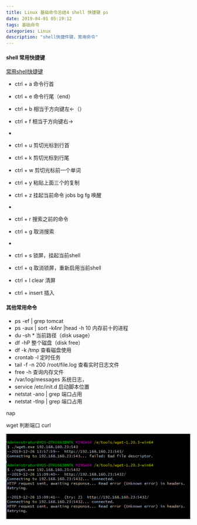 ```yaml
---
title: Linux 基础命令总结4 shell 快捷键 ps 
date: 2019-04-01 05:19:12
tags: 基础命令
categories: Linux
description: "shell快捷件键，常用命令"
---
```



#### shell 常用快捷键

[常用shell快捷键](https://blog.csdn.net/weixin_42256178/article/details/80392077)

- ctrl + a 命令行首
- ctrl + e 命令行尾（end）
- ctrl + b 相当于方向键左←（）
- ctrl + f 相当于方向键右→
- 
- ctrl + u 剪切光标到行首
- ctrl + k 剪切光标到行尾
- ctrl + w 剪切光标前一个单词
- ctrl + y 粘贴上面三个的复制
- ctrl + z 挂起当前命令 jobs bg fg  唤醒
- 
- ctrl + r 搜索之前的命令
- ctrl + g 取消搜索
-
- ctrl + s 锁屏，挂起当前shell
- ctrl + q 取消锁屏，重新启用当前shell
- ctrl + l clear 清屏

- ctrl + insert 插入

#### 其他常用命令

- ps -ef | grep tomcat 
- ps -aux | sort -k4nr |head -h 10 内存前十的进程
- du -sh *   当前路径（disk usage）
- df -hP  整个磁盘（disk free）
- df -k /tmp 查看磁盘使用
- crontab -l 定时任务
- tail -f -n 200 /root/file.log 查看实时日志文件
- free -h 查询内存文件
- /var/log/messages 系统日志，
- service /etc/init.d  启动脚本位置
- netstat -ano | grep 端口占用
- netstat -tlnp | grep 端口占用

nap

wget 判断端口
curl

![wget](Linux-基础命令总结4/wget测试端口.png)